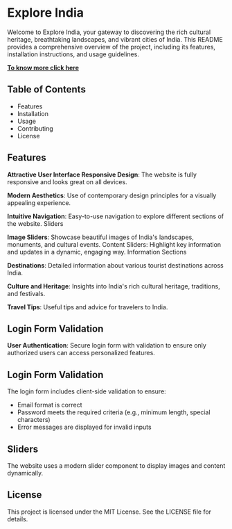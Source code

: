 # Explore India
Welcome to Explore India, your gateway to discovering the rich cultural heritage, breathtaking landscapes, and vibrant cities of India. This README provides a comprehensive overview of the project, including its features, installation instructions, and usage guidelines.


<a href="https://github.com/KhushiRaj23/Project/blob/master/FRONTEND-PROJECT/FrontEndPresentation.pptx" target="_blank">**To know more click here**</a>

## Table of Contents
- Features
- Installation
- Usage
- Contributing
- License
## Features
**Attractive User Interface
Responsive Design**: The website is fully responsive and looks great on all devices.

**Modern Aesthetics**: Use of contemporary design principles for a visually appealing experience.

**Intuitive Navigation**: Easy-to-use navigation to explore different sections of the website.
Sliders

**Image Sliders**: Showcase beautiful images of India's landscapes, monuments, and cultural events.
Content Sliders: Highlight key information and updates in a dynamic, engaging way.
Information Sections

**Destinations**: Detailed information about various tourist destinations across India.

**Culture and Heritage**: Insights into India's rich cultural heritage, traditions, and festivals.

**Travel Tips**: Useful tips and advice for travelers to India.
## Login Form Validation

**User Authentication**: Secure login form with validation to ensure only authorized users can access personalized features.

## Login Form Validation
The login form includes client-side validation to ensure:

- Email format is correct
- Password meets the required criteria (e.g., minimum length, special characters)
- Error messages are displayed for invalid inputs
## Sliders
The website uses a modern slider component to display images and content dynamically. 


## License
This project is licensed under the MIT License. See the LICENSE file for details.

